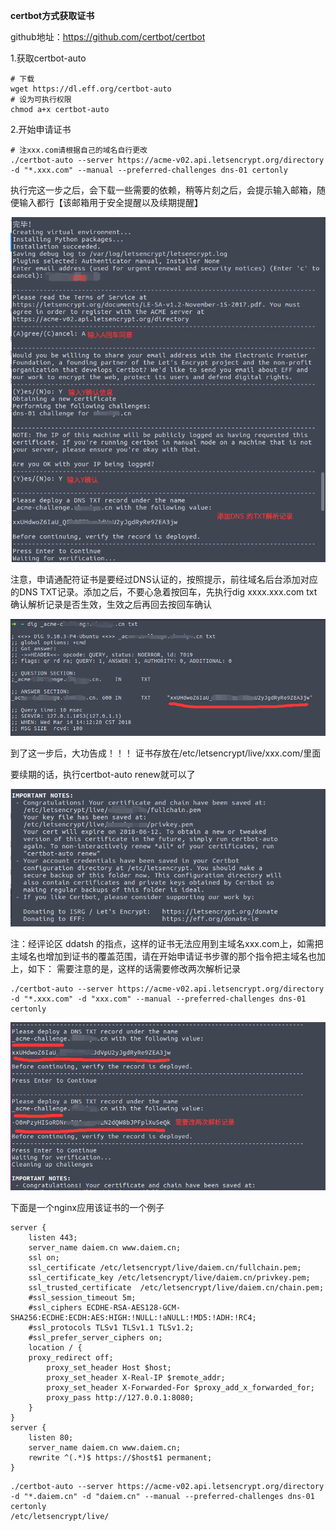 **certbot方式获取证书**

github地址：https://github.com/certbot/certbot

1.获取certbot-auto

```
# 下载
wget https://dl.eff.org/certbot-auto
# 设为可执行权限
chmod a+x certbot-auto﻿​
```

2.开始申请证书

```
# 注xxx.com请根据自己的域名自行更改
./certbot-auto --server https://acme-v02.api.letsencrypt.org/directory -d "*.xxx.com" --manual --preferred-challenges dns-01 certonly
```

执行完这一步之后，会下载一些需要的依赖，稍等片刻之后，会提示输入邮箱，随便输入都行【该邮箱用于安全提醒以及续期提醒】

![](../images/service/encrypt-2.png)

注意，申请通配符证书是要经过DNS认证的，按照提示，前往域名后台添加对应的DNS TXT记录。添加之后，不要心急着按回车，先执行dig xxxx.xxx.com txt确认解析记录是否生效，生效之后再回去按回车确认

![](../images/service/encrypt-3.png)

到了这一步后，大功告成！！！ 证书存放在/etc/letsencrypt/live/xxx.com/里面

要续期的话，执行certbot-auto renew就可以了

![](../images/service/encrypt-4.png)

注：经评论区 ddatsh 的指点，这样的证书无法应用到主域名xxx.com上，如需把主域名也增加到证书的覆盖范围，请在开始申请证书步骤的那个指令把主域名也加上，如下： 需要注意的是，这样的话需要修改两次解析记录

```
./certbot-auto --server https://acme-v02.api.letsencrypt.org/directory -d "*.xxx.com" -d "xxx.com" --manual --preferred-challenges dns-01 certonly﻿​
```

![](../images/service/encrypt-5.png)

下面是一个nginx应用该证书的一个例子

```
server {
    listen 443;
    server_name daiem.cn www.daiem.cn;
    ssl on;
    ssl_certificate /etc/letsencrypt/live/daiem.cn/fullchain.pem;
    ssl_certificate_key /etc/letsencrypt/live/daiem.cn/privkey.pem;
    ssl_trusted_certificate  /etc/letsencrypt/live/daiem.cn/chain.pem;
    #ssl_session_timeout 5m;
    #ssl_ciphers ECDHE-RSA-AES128-GCM-SHA256:ECDHE:ECDH:AES:HIGH:!NULL:!aNULL:!MD5:!ADH:!RC4;
    #ssl_protocols TLSv1 TLSv1.1 TLSv1.2;
    #ssl_prefer_server_ciphers on;
    location / {
	proxy_redirect off;
       	proxy_set_header Host $host;
        proxy_set_header X-Real-IP $remote_addr;
        proxy_set_header X-Forwarded-For $proxy_add_x_forwarded_for;
        proxy_pass http://127.0.0.1:8080;
    }
}
server {
    listen 80;
    server_name daiem.cn www.daiem.cn;
    rewrite ^(.*)$ https://$host$1 permanent;
}
```

```
./certbot-auto --server https://acme-v02.api.letsencrypt.org/directory -d "*.daiem.cn" -d "daiem.cn" --manual --preferred-challenges dns-01 certonly
/etc/letsencrypt/live/
```

